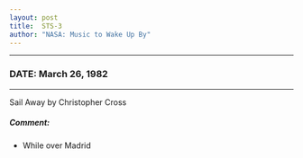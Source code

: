```yaml
---
layout: post
title:  STS-3
author: "NASA: Music to Wake Up By"
---
```


----
### DATE: March 26, 1982
----
Sail Away by Christopher Cross

##### Comment:
* While over Madrid
